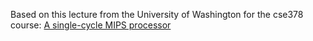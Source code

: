 Based on this lecture from the University of Washington for the cse378 course: [A single-cycle MIPS processor](https://courses.cs.washington.edu/courses/cse378/09wi/lectures/lec07.pdf)
